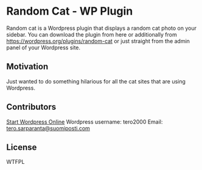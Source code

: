 # Random Cat - WP Plugin

Random cat is a Wordpress plugin that displays a random cat photo on your sidebar. You can download the plugin from here or additionally from https://wordpress.org/plugins/random-cat or just straight from the admin panel of your Wordpress site. 

## Motivation

Just wanted to do something hilarious for all the cat sites that are using Wordpress. 

## Contributors

[Start Wordpress Online](http://startwordpressonline.net/)
Wordpress username: tero2000
Email: tero.sarparanta@suomiposti.com

## License
WTFPL
